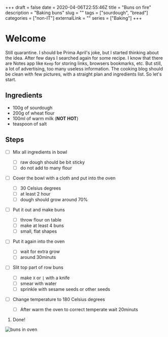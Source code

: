 +++
draft = false
date = 2020-04-06T22:55:46Z
title = "Buns on fire"
description = "Baking buns"
slug = ""
tags = ["sourdough", "bread"]
categories = ["non-IT"]
externalLink = ""
series = ["Baking"]
+++

# Welcome

Still quarantine. I should be Prima April's joke, but I started
thinking about the idea. After few days I searched
again for some recipe. I know that there are Notes app
like `Keep` for storing links, browsers bookmarks, etc.
But still, a lot of advertising, too many useless information.
The cooking blog should be clean with few pictures, with a straight
plan and ingredients list. So let's start.

## Ingredients

- 100g of sourdough
- 200g of wheat flour
- 100ml of warm milk (**NOT HOT**)
- teaspoon of salt

## Steps

- [ ] Mix all ingredients in bowl

  - [ ] raw dough should be bit sticky
  - [ ] do not add to many flour

- [ ] Cover the bowl with a cloth and put into the oven

  - [ ] 30 Celsius degrees
  - [ ] at least 2 hour
  - [ ] dough should grow around 70%

- [ ] Put it out and make buns

  - [ ] throw flour on table
  - [ ] make at least 4 buns
  - [ ] small, flat shapes

- [ ] Put it again into the oven

  - [ ] wait for extra grow
  - [ ] around 30minuts

- [ ] Slit top part of row buns

  - [ ] make `X` or `|` with a knife
  - [ ] smear with water
  - [ ] sprinkle with sesame seeds or other seeds

- [ ] Change temperature to 180 Celsius degrees

   - [ ] After warm the oven to correct temperate wait 20minuts

1. Done!

![buns in oven](/images/buns.jpg)
